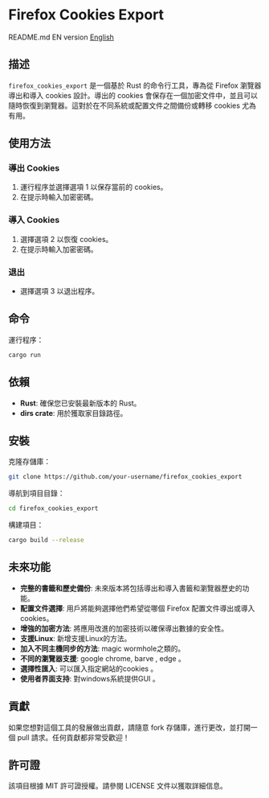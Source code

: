 # Firefox Cookies Export
 README.md EN version [English](README_en.md)
## 描述

`firefox_cookies_export` 是一個基於 Rust 的命令行工具，專為從 Firefox 瀏覽器導出和導入 cookies 設計。導出的 cookies 會保存在一個加密文件中，並且可以隨時恢復到瀏覽器。這對於在不同系統或配置文件之間備份或轉移 cookies 尤為有用。

## 使用方法

### 導出 Cookies
1. 運行程序並選擇選項 1 以保存當前的 cookies。
2. 在提示時輸入加密密碼。

### 導入 Cookies
1. 選擇選項 2 以恢復 cookies。
2. 在提示時輸入加密密碼。

### 退出
- 選擇選項 3 以退出程序。

## 命令

運行程序：

```bash
cargo run
```

## 依賴

- **Rust**: 確保您已安裝最新版本的 Rust。
- **dirs crate**: 用於獲取家目錄路徑。

## 安裝

克隆存儲庫：

```bash
git clone https://github.com/your-username/firefox_cookies_export
```

導航到項目目錄：

```bash
cd firefox_cookies_export
```

構建項目：

```bash
cargo build --release
```

## 未來功能

- **完整的書籤和歷史備份**: 未來版本將包括導出和導入書籤和瀏覽器歷史的功能。
- **配置文件選擇**: 用戶將能夠選擇他們希望從哪個 Firefox 配置文件導出或導入 cookies。
- **增強的加密方法**: 將應用改進的加密技術以確保導出數據的安全性。
- **支援Linux**: 新增支援Linux的方法。
- **加入不同主機同步的方法**: magic wormhole之類的。
- **不同的瀏覽器支援**: google chrome, barve , edge 。
- **選擇性匯入**: 可以匯入指定網站的cookies 。
- **使用者界面支持**: 對windows系統提供GUI 。

## 貢獻

如果您想對這個工具的發展做出貢獻，請隨意 fork 存儲庫，進行更改，並打開一個 pull 請求。任何貢獻都非常受歡迎！

## 許可證

該項目根據 MIT 許可證授權。請參閱 LICENSE 文件以獲取詳細信息。

